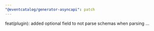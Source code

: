 ```yaml
---
"@eventcatalog/generator-asyncapi": patch
---
```


feat(plugin): added optional field to not parse schemas when parsing …
